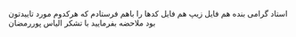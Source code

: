 استاد گرامی بنده هم فایل زیپ هم فایل کدها را باهم فرستادم که هرکدوم مورد تاییدتون بود ملاحضه بفرمایید با تشکر    الیاس پوررمضان  

